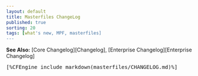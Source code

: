 ```yaml
---
layout: default
title: Masterfiles ChangeLog
published: true
sorting: 20
tags: [what's new, MPF, masterfiles]
---
```


**See Also:** [Core Changelog][Changelog], [Enterprise Changelog][Enterprise Changelog] 

<pre>
[%CFEngine_include_markdown(masterfiles/CHANGELOG.md)%]
</pre>
